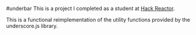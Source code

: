 #underbar
This is a project I completed as a student at [Hack Reactor](http://hackreactor.com).

This is a functional reimplementation of the utility functions provided by the underscore.js library.
